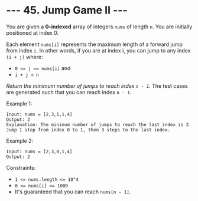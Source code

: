 # --- 45. Jump Game II ---

You are given a **0-indexed** array of integers `nums` of length `n`. 
You are initially positioned at index 0.

Each element `nums[i]` represents the maximum length of a forward jump from index `i`. 
In other words, if you are at index i, you can jump to any index `(i + j)` where:
- `0 <= j <= nums[i]` and
- `i + j < n`

_Return the minimum number of jumps to reach index `n - 1`._ 
The test cases are generated such that you can reach index `n - 1`.



Example 1:
```
Input: nums = [2,3,1,1,4]
Output: 2
Explanation: The minimum number of jumps to reach the last index is 2. Jump 1 step from index 0 to 1, then 3 steps to the last index.
```
Example 2:
```
Input: nums = [2,3,0,1,4]
Output: 2
```


Constraints:

- `1 <= nums.length <= 10^4`
- `0 <= nums[i] <= 1000`
- It's guaranteed that you can reach `nums[n - 1]`.
